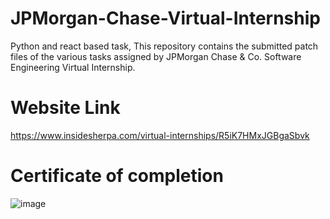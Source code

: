 # JPMorgan-Chase-Virtual-Internship
Python and react based task,
This repository contains the submitted patch files of the various tasks assigned by JPMorgan Chase & Co. Software Engineering Virtual Internship.

# Website Link
https://www.insidesherpa.com/virtual-internships/R5iK7HMxJGBgaSbvk

# Certificate of completion

![image](https://user-images.githubusercontent.com/37079865/82112677-d3915280-976c-11ea-99e6-e9abe5395c74.png)
